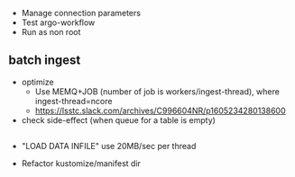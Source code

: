 - Manage connection parameters
- Test argo-workflow
- Run as non root

## batch ingest

- optimize
  - Use MEMQ+JOB (number of job is workers/ingest-thread), where ingest-thread=ncore
  - https://lsstc.slack.com/archives/C996604NR/p1605234280138600
- check side-effect (when queue for a table is empty)

##

- "LOAD DATA INFILE" use 20MB/sec per thread

- Refactor kustomize/manifest dir
